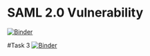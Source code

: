 # SAML 2.0 Vulnerability
[![Binder](https://mybinder.org/badge_logo.svg)](https://mybinder.org/v2/gh/guanwee-loo/Notebooks/master?filepath=SAML2_0_Vulnerability.ipynb)


#Task 3
[![Binder](https://mybinder.org/badge_logo.svg)](https://mybinder.org/v2/gh/guanwee-loo/Notebooks/master?filepath=Task3.ipynb)
